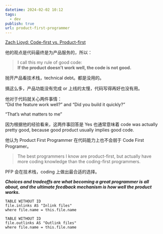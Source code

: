 ```yaml
---
datetime: 2024-02-02 10:12
tags:
  - dev
publish: true
url: product-first-programmer
---
```

[Zach Lioyd: Code-first vs. Product-first](https://thezbook.com/code-first-vs-product-first)

他的观点是代码最终是为产品服务的，所以：
> I call this my rule of good code:  
> **If the product doesn’t work well, the code is not good.**

抛开产品看技术栈，technical debt。都是没用的。

搞这么多，产品功能没有完成 or 上线的太慢，代码写得再好也没有用。

他对于代码就关心两件事情：  
“Did the feature work well?” and “Did you build it quickly?”

“That’s what matters to me”

因为根据他的经验看来，这两件事回答是 Yes 也通常意味着 code was actually pretty good, because good product usually implies good code.

他认为 Product First Programmer 在代码能力上也不会弱于 Code First Programer。
> The best programmers I know are product-first, but actually have more coding knowledge than the coding-first programmers.

PFP 会在技术栈，coding 上做出最合适的选择。

***Choices and tradeoffs are what becoming a great programmer is all about, and the ultimate feedback mechanism is how well the product works.***

```dataview
TABLE WITHOUT ID
file.inlinks AS "Inlink files"
where file.name = this.file.name
```
```dataview
TABLE WITHOUT ID
file.outlinks AS "Outlink files"
where file.name = this.file.name
```